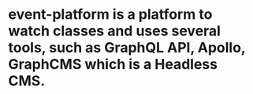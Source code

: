 # event-platform is a platform to watch classes and uses several tools, such as GraphQL API, Apollo, GraphCMS which is a Headless CMS.